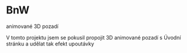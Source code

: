 # BnW
animované 3D pozadí 

V tomto projektu jsem se pokusil propojit 3D animované pozadí s Úvodní stránku a udělat tak efekt upoutávky
